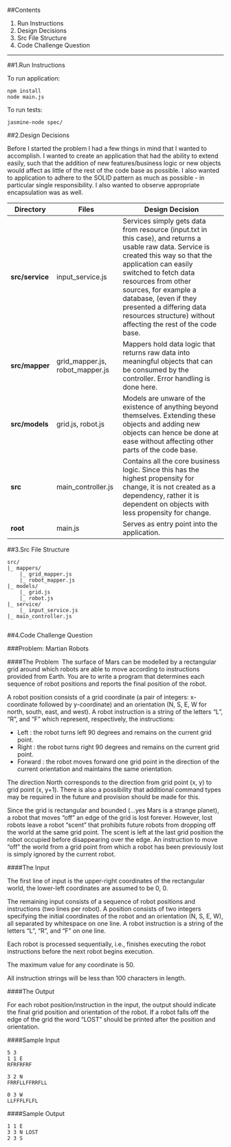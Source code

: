 ##Contents
1. Run Instructions
2. Design Decisions
3. Src File Structure
4. Code Challenge Question

---

##1.Run Instructions

To run application:
```
npm install
node main.js
```
To run tests:
```
jasmine-node spec/
```


##2.Design Decisions

Before I started the problem I had a few things in mind that I wanted to accomplish. I wanted to create an application that had the ability to extend easily, such that the addition of new features/business logic or new objects would affect as little of the rest of the code base as possible. I also wanted to application to adhere to the SOLID pattern as much as possible - in particular single responsibility. I also wanted to observe appropriate encapsulation was as well.

|Directory|Files|Design Decision|
|---|---|---|
|**src/service**|input_service.js| Services simply gets data from resource (input.txt in this case), and returns a usable raw data. Service is created this way so that the application can easily switched to fetch data resources from other sources, for example a database,  (even if they presented a differing data resources structure) without affecting the rest of the code base.|
| **src/mapper** | grid_mapper.js, robot_mapper.js | Mappers hold data logic that returns raw data into meaningful objects that can be consumed by the controller. Error handling is done here. |
| **src/models** | grid.js, robot.js | Models are unware of the existence of anything beyond themselves. Extending these objects and adding new objects can hence be done at ease without affecting other parts of the code base. |
| **src** | main_controller.js | Contains all the core business logic. Since this has the highest propensity for change, it is not created as a dependency, rather it is dependent on objects with less propensity for change. |
| **root** | main.js | Serves as entry point into the application. |


##3.Src File Structure

```
src/
|_ mappers/
    |_ grid_mapper.js
    |_ robot_mapper.js
|_ models/
    |_ grid.js
    |_ robot.js
|_ service/
    |_ input_service.js  
|_ main_controller.js  


```  



##4.Code Challenge Question

###Problem: Martian Robots 

####The Problem 
The surface of Mars can be modelled by a rectangular grid around which robots are able to move according to instructions provided from Earth. You are to write a program that determines each sequence of robot positions and reports the final position of the robot.

A robot position consists of a grid coordinate (a pair of integers: x-coordinate followed by y-coordinate) and an orientation (N, S, E, W for north, south, east, and west). A robot instruction is a string of the letters “L”, “R”, and “F” which represent, respectively, the instructions:

- Left : the robot turns left 90 degrees and remains on the current grid point.
- Right : the robot turns right 90 degrees and remains on the current grid point.
- Forward : the robot moves forward one grid point in the direction of the current orientation and maintains the same orientation.

The direction North corresponds to the direction from grid point (x, y) to grid point (x, y+1). There is also a possibility that additional command types may be required in the future and provision should be made for this.

Since the grid is rectangular and bounded (…yes Mars is a strange planet), a robot that moves “off” an edge of the grid is lost forever. However, lost robots leave a robot “scent” that prohibits future robots from dropping off the world at the same grid point. The scent is left at the last grid position the robot occupied before disappearing over the edge. An instruction to move “off” the world from a grid point from which a robot has been previously lost is simply ignored by the current robot.


####The Input 

The first line of input is the upper-right coordinates of the rectangular world, the lower-left coordinates are assumed to be 0, 0.

The remaining input consists of a sequence of robot positions and instructions (two lines per robot). A position consists of two integers specifying the initial coordinates of the robot and an orientation (N, S, E, W), all separated by whitespace on one line. A robot instruction is a string of the letters “L”, “R”, and “F” on one line.

Each robot is processed sequentially, i.e., finishes executing the robot instructions before the next robot begins execution.

The maximum value for any coordinate is 50.

All instruction strings will be less than 100 characters in length.


####The Output 

For each robot position/instruction in the input, the output should indicate the final grid position and orientation of the robot. If a robot falls off the edge of the grid the word “LOST” should be printed after the position and orientation.

####Sample Input
```
5 3
1 1 E
RFRFRFRF

3 2 N
FRRFLLFFRRFLL

0 3 W
LLFFFLFLFL
```

####Sample Output
```
1 1 E
3 3 N LOST
2 3 S
```
